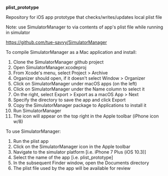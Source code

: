 **plist_prototype**

Repository for iOS app prototype that checks/writes/updates local plist file

Note:  use SimulatorManager to via contents of app's plist file while running in simulator

https://github.com/tue-savvy/SimulatorManager

To compile SimulatorManager as a Mac application and install:

1. Clone the SimulatorManager github project 
2. Open SimulatorManager.xcodeproj
2. From Xcode's menu, select Project > Archive
3. Organizer should open, if it doesn't select Window > Organizer
4. Click on SimulatorManager under macOS apps (on the left)
5. Click on SimulatorManager under the Name column to select it
6. On the right, select Export > Export as a macOS App > Next
7. Specify the directory to save the app and click Export
8. Copy the SimulatorManager package to Applications to install it
9. Run SimulatorManager
10. The icon will appear on the top right in the Apple toolbar (iPhone icon w/8)

To use SimulatorManager:

1. Run the plist app
2. Click on the SimulatorManager icon in the Apple toolbar
3. Navigate to the simulator platform [i.e. iPhone 7 Plus (iOS 10.3)]
4. Select the name of the app [i.e. plist_prototype]
5. In the subsequent Finder window, open the Documents directory
6. The plist file used by the app will be available for review
